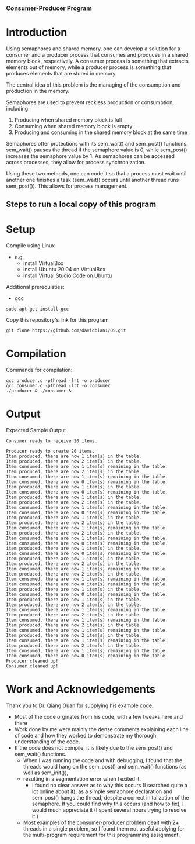 ### Consumer-Producer Program
# Introduction
Using semaphores and shared memory, one can develop a solution for a consumer and a producer process that consumes and produces in a shared memory block, respectively.
A consumer process is something that extracts elements out of memory, while a producer process is something that produces elements that are stored in memory.

The central idea of this problem is the managing of the consumption and production in the memory.

Semaphores are used to prevent reckless production or consumption, including:
1. Producing when shared memory block is full
2. Consuming when shared memory block is empty
3. Producing and consuming in the shared memory block at the same time

Semaphores offer protections with its sem_wait() and sem_post() functions.
sem_wait() pauses the thread if the semaphore value is 0, while sem_post() increases the semaphore value by 1.
As semaphores can be accessed across processes, they allow for process synchronization.

Using these two methods, one can code it so that a process must wait until another one finishes a task (sem_wait() occurs until another thread runs sem_post()).
This allows for process management.

## Steps to run a local copy of this program

# Setup
Compile using Linux
* e.g.
    * install VirtualBox
    * install Ubuntu 20.04 on VirtualBox
    * install Virtual Studio Code on Ubuntu

Additional prerequisties:
* gcc
``` 
sudo apt-get install gcc 
```

Copy this repository's link for this program
```
git clone https://github.com/davidbian1/OS.git 
```

# Compilation
Commands for compilation:

```
gcc producer.c -pthread -lrt -o producer
gcc consumer.c -pthread -lrt -o consumer
./producer & ./consumer &
```

# Output
Expected Sample Output
```
Consumer ready to receive 20 items.

Producer ready to create 20 items.
Item produced, there are now 1 item(s) in the table.
Item produced, there are now 2 item(s) in the table.
Item consumed, there are now 1 item(s) remaining in the table.
Item produced, there are now 2 item(s) in the table.
Item consumed, there are now 1 item(s) remaining in the table.
Item consumed, there are now 0 item(s) remaining in the table.
Item produced, there are now 1 item(s) in the table.
Item consumed, there are now 0 item(s) remaining in the table.
Item produced, there are now 1 item(s) in the table.
Item produced, there are now 2 item(s) in the table.
Item consumed, there are now 1 item(s) remaining in the table.
Item consumed, there are now 0 item(s) remaining in the table.
Item produced, there are now 1 item(s) in the table.
Item produced, there are now 2 item(s) in the table.
Item consumed, there are now 1 item(s) remaining in the table.
Item produced, there are now 2 item(s) in the table.
Item consumed, there are now 1 item(s) remaining in the table.
Item consumed, there are now 0 item(s) remaining in the table.
item produced, there are now 1 item(s) in the table.
Item consumed, there are now 0 item(s) remaining in the table.
Item produced, there are now 1 item(s) in the table.
Item produced, there are now 2 item(s) in the table.
Item consumed, there are now 1 item(s) remaining in the table.
Item produced, there are now 2 item(s) in the table.
Item consumed, there are now 1 item(s) remaining in the table.
Item consumed, there are now 0 item(s) remaining in the table.
Item produced, there are now 1 item(s) in the table.
Item consumed, there are now 0 item(s) remaining in the table.
Item produced, there are now 1 item(s) in the table.
Item produced, there are now 2 item(s) in the table.
Item consumed, there are now 1 item(s) remaining in the table.
Item produced, there are now 2 item(s) in the table.
Item consumed, there are now 1 item(s) remaining in the table.
Item produced, there are now 2 item(s) in the table.
Item consumed, there are now 1 item(s) remaining in the table.
Item produced, there are now 2 item(s) in the table.
Item consumed, there are now 1 item(s) remaining in the table.
item produced, there are now 2 item(s) in the table.
Item consumed, there are now 1 item(s) remaining in the table.
Item consumed, there are now 0 item(s) remaining in the table.
Producer cleaned up!
Consumer cleaned up!
```

# Work and Acknowledgements
Thank you to Dr. Qiang Guan for supplying his example code.
* Most of the code orginates from his code, with a few tweaks here and there
* Work done by me were mainly the dense comments explaining each line of code and how they worked to demonstrate my thorough understanding of the code.
* If the code does not compile, it is likely due to the sem_post() and sem_wait() functions.
   * When I was running the code and with debugging, I found that the threads would hang on the sem_post() and sem_wait() functions (as well as sem_init()), 
   * resulting in a segmentation error when I exited it. 
      * I found no clear answer as to why this occurs (I searched quite a lot online about it), as a simple semaphore declaration and sem_post() hangs the thread, despite a correct initalization of the semaphore. If you could find why this occurs (and how to fix), I would much appreciate it (I spent several hours trying to resolve it.)
   * Most examples of the consumer-producer problem dealt with 2+ threads in a single problem, so I found them not useful applying for the multi-program requirement for this programming assignment.

